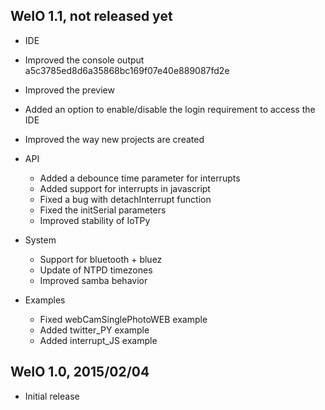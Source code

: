 WeIO 1.1, not released yet
-------------------
- IDE
 - Improved the console output a5c3785ed8d6a35868bc169f07e40e889087fd2e
 - Improved the preview
 - Added an option to enable/disable the login requirement to access the IDE
 - Improved the way new projects are created

- API
  - Added a debounce time parameter for interrupts
  - Added support for interrupts in javascript
  - Fixed a bug with detachInterrupt function
  - Fixed the initSerial parameters
  - Improved stability of IoTPy

- System
  - Support for bluetooth + bluez
  - Update of NTPD timezones
  - Improved samba behavior

- Examples
  - Fixed webCamSinglePhotoWEB example
  - Added twitter_PY example
  - Added interrupt_JS example


WeIO 1.0, 2015/02/04
--------------------
- Initial release
